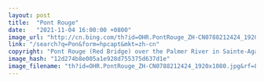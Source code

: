 ```yaml
---
layout: post
title:  "Pont Rouge"
date:   "2021-11-04 16:00:00 +0800"
image_url: "http://cn.bing.com/th?id=OHR.PontRouge_ZH-CN0788212424_1920x1080.jpg&rf=LaDigue_1920x1080.jpg&pid=hp"
link: "/search?q=Pon&form=hpcapt&mkt=zh-cn"
copyright: "Pont Rouge (Red Bridge) over the Palmer River in Sainte-Agathe-de-Lotbinière, Quebec, Canada (© Jean Surprenant/Getty Images)"
image_hash: "12d274b8e005a1e928d755375d637d1e"
image_filename: "th?id=OHR.PontRouge_ZH-CN0788212424_1920x1080.jpg&rf=LaDigue_1920x1080.jpg&pid=hp"
---
```

